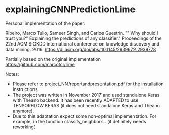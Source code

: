 # explainingCNNPredictionLime

Personal implementation of the paper:

Ribeiro, Marco Tulio, Sameer Singh, and Carlos Guestrin. "" Why should I trust you?" Explaining the predictions of any classifier." Proceedings of the 22nd ACM SIGKDD international conference on knowledge discovery and data mining. 2016.
https://dl.acm.org/doi/abs/10.1145/2939672.2939778

Partially based on the original implementation 
https://github.com/marcotcr/lime


Notes: 

* Please refer to project_NN/reportandpresentation.pdf for the installation instructions.
* The project was written in November 2017 and used standalone Keras with Theano backend. It has been recently ADAPTED to use TENSORFLOW KERAS (it does not need standalone Keras and Theano anymore). 
* Due to this adaptation expect some non-optimal implementation. For example, in the function classify_neighbors.. (it definitely needs reworking)

